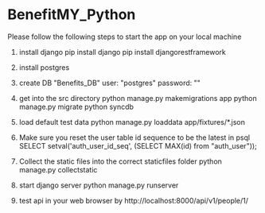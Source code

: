 BenefitMY_Python
================

Please follow the following steps to start the app on your local machine

1. install django
  pip install django
  pip install djangorestframework

2. install postgres

3. create DB "Benefits_DB"
   user: "postgres"
   password: ""

4. get into the src directory
  python manage.py makemigrations app
  python manage.py migrate
  python syncdb

5. load default test data
  python manage.py loaddata app/fixtures/*.json

6. Make sure you reset the user table id sequence to be the latest in psql
  SELECT setval('auth_user_id_seq', (SELECT MAX(id) from "auth_user"));

7. Collect the static files into the correct staticfiles folder
  python manage.py collectstatic

8. start django server
  python manage.py runserver

9. test api in your web browser by
  http://localhost:8000/api/v1/people/1/
